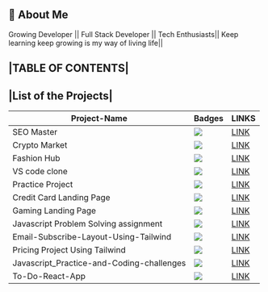 ## 🚀 About Me

Growing Developer || Full Stack Developer || Tech Enthusiasts|| Keep learning keep growing is my way of living life||

## |TABLE OF CONTENTS|

## |List of the Projects|

| Project-Name                              | Badges                                                              | LINKS                                                                                                                      |
| ----------------------------------------- | ------------------------------------------------------------------- | -------------------------------------------------------------------------------------------------------------------------- |
| SEO Master                                | ![](https://img.shields.io/badge/SEO%20-Master-yellowgreen)         | [LINK](https://github.com/rajat-jain007/FullStack-Javascript-Bootcamp/tree/main/Project01)                                 |
| Crypto Market                             | ![](https://img.shields.io/badge/CRYPTO-Market-yellow)              | [LINK](https://github.com/rajat-jain007/FullStack-Javascript-Bootcamp/tree/main/Project02)                                 |
| Fashion Hub                               | ![](https://img.shields.io/badge/FASHION-HUB-yellowgreen)           | [LINK](https://github.com/rajat-jain007/FullStack-Javascript-Bootcamp/tree/main/Project03)                                 |
| VS code clone                             | ![](https://img.shields.io/badge/VS-Code-yellowgreen)               | [LINK](https://github.com/rajat-jain007/FullStack-Javascript-Bootcamp/tree/main/vscode)                                    |
| Practice Project                          | ![](https://img.shields.io/badge/PRACTICE-project-yellowgreen)      | [LINK](https://github.com/rajat-jain007/FullStack-Javascript-Bootcamp/tree/main/Project%201_Week_4)                        |
| Credit Card Landing Page                  | ![](https://img.shields.io/badge/CREDIT-Card-yellowgreen)           | [LINK](https://github.com/rajat-jain007/FullStack-Javascript-Bootcamp/tree/main/01_Project-Credit_Card_Landing_Page)       |
| Gaming Landing Page                       | ![](https://img.shields.io/badge/GAMING-Landing--Page-lightgrey)    | [LINK](https://github.com/rajat-jain007/FullStack-Javascript-Bootcamp/tree/main/Gaming-Landing-Page)                       |
| Javascript Problem Solving assignment     | ![](https://img.shields.io/badge/JavaScript-Assignment-yellowgreen) | [LINK](https://github.com/rajat-jain007/FullStack-Javascript-Bootcamp/tree/main/Javascript-assignments)                    |
| Email-Subscribe-Layout-Using-Tailwind     | ![](https://img.shields.io/badge/EMAIL-SUBSCRIBE-brightgreen)       | [LINK](https://github.com/rajat-jain007/FullStack-Javascript-Bootcamp/tree/main/Tailwind-Project-Email-subscribe)          |
| Pricing Project Using Tailwind            | ![](https://img.shields.io/badge/Pricing-Project-brightgreen)       | [LINK](https://github.com/rajat-jain007/FullStack-Javascript-Bootcamp/tree/main/Tailwind-Pricing-grid-layout)              |
| Javascript_Practice-and-Coding-challenges | ![](https://img.shields.io/badge/JavaScript-Practice-yellow)        | [LINK](https://github.com/rajat-jain007/FullStack-Javascript-Bootcamp/tree/main/Javascript_Practice-and-Coding-challenges) |
| To-Do-React-App                           | ![](https://img.shields.io/badge/TODO-APP-orange)                   | [LINK](https://github.com/rajat-jain007/FullStack-Javascript-Bootcamp/tree/main/to-do-react--app)                                                                                                                   |
